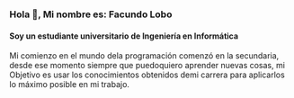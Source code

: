 ### Hola 👋, Mi nombre es: Facundo Lobo
#### Soy un estudiante universitario de Ingeniería en Informática
Mi comienzo en el mundo dela programación comenzó en la secundaria, desde ese momento siempre que puedoquiero aprender nuevas cosas,
mi
Objetivo
es usar los conocimientos obtenidos demi carrera para aplicarlos lo máximo posible en mi trabajo.


    
    




